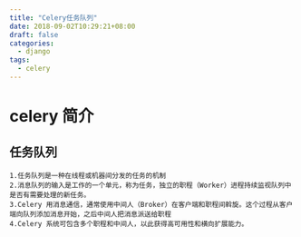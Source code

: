 ```yaml
---
title: "Celery任务队列"
date: 2018-09-02T10:29:21+08:00
draft: false
categories:
  - django
tags:
  - celery
---
```

<!--more-->
# celery 简介

## 任务队列

```text
1.任务队列是一种在线程或机器间分发的任务的机制
2.消息队列的输入是工作的一个单元，称为任务，独立的职程（Worker）进程持续监视队列中是否有需要处理的新任务。
3.Celery 用消息通信，通常使用中间人（Broker）在客户端和职程间斡旋。这个过程从客户端向队列添加消息开始，之后中间人把消息派送给职程
4.Celery 系统可包含多个职程和中间人，以此获得高可用性和横向扩展能力。
```
